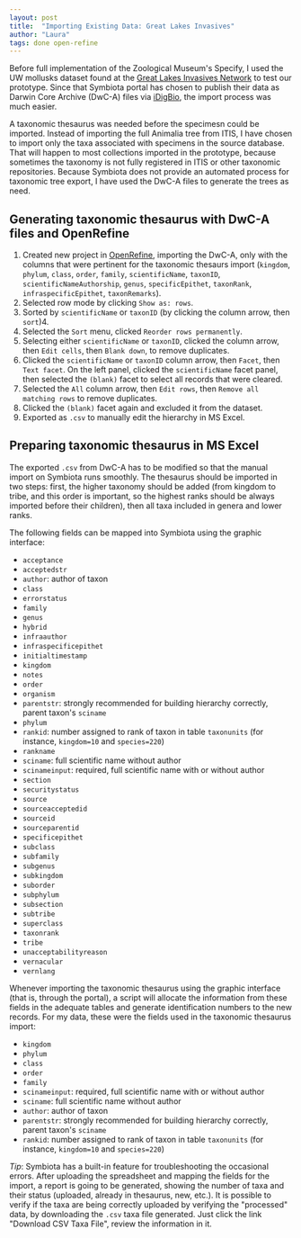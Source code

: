 ```yaml
---
layout: post
title:  "Importing Existing Data: Great Lakes Invasives"
author: "Laura"
tags: done open-refine
---
```


Before full implementation of the Zoological Museum's Specify, I used the UW mollusks dataset found at the [Great Lakes Invasives Network](http://greatlakesinvasives.org) to test our prototype. Since that Symbiota portal has chosen to publish their data as Darwin Core Archive (DwC-A) files via [iDigBio](https://www.idigbio.org/), the import process was much easier.

A taxonomic thesaurus was needed before the specimesn could be imported. Instead of importing the full Animalia tree from ITIS, I have chosen to import only the taxa associated with specimens in the source database. That will happen to most collections imported in the prototype, because sometimes the taxonomy is not fully registered in ITIS or other taxonomic repositories. Because Symbiota does not provide an automated process for taxonomic tree export, I have used the DwC-A files to generate the trees as need.

## Generating taxonomic thesaurus with DwC-A files and OpenRefine

1. Created new project in [OpenRefine](http://openrefine.org/), importing the DwC-A, only with the columns that were pertinent for the taxonomic thesaurs import (`kingdom`, `phylum`, `class`, `order`, `family`, `scientificName`, `taxonID`, `scientificNameAuthorship`, `genus`, `specificEpithet`, `taxonRank`, `infraspecificEpithet`, `taxonRemarks`).
2. Selected row mode by clicking `Show as: rows`.
3. Sorted by `scientificName` or `taxonID` (by clicking the column arrow, then `sort`)4.
4. Selected the `Sort` menu, clicked `Reorder rows permanently`.
5. Selecting either `scientificName` or `taxonID`, clicked the column arrow, then `Edit cells`, then `Blank down`, to remove duplicates.
6. Clicked the `scientificName` or `taxonID` column arrow, then `Facet`, then `Text facet`. On the left panel, clicked the `scientificName` facet panel, then selected the `(blank)` facet to select all records that were cleared.
7. Selected the `All` column arrow, then `Edit rows`, then `Remove all matching rows` to remove duplicates. 
8. Clicked the `(blank)` facet again and excluded it from the dataset.
9. Exported as `.csv` to manually edit the hierarchy in MS Excel.

## Preparing taxonomic thesaurus in MS Excel

The exported `.csv` from DwC-A has to be modified so that the manual import on Symbiota runs smoothly. The thesaurus should be imported in two steps: first, the higher taxonomy should be added (from kingdom to tribe, and this order is important, so the highest ranks should be always imported before their children), then all taxa included in genera and lower ranks.

The following fields can be mapped into Symbiota using the graphic interface:

- `acceptance`
- `acceptedstr`
- `author`: author of taxon
- `class`
- `errorstatus`
- `family`
- `genus`
- `hybrid`
- `infraauthor`
- `infraspecificepithet`
- `initialtimestamp`
- `kingdom`
- `notes`
- `order`
- `organism`
- `parentstr`: strongly recommended for building hierarchy correctly, parent taxon's `sciname`
- `phylum`
- `rankid`: number assigned to rank of taxon in table `taxonunits` (for instance, `kingdom=10` and `species=220`)
- `rankname`
- `sciname`: full scientific name without author
- `scinameinput`: required, full scientific name with or without author
- `section`
- `securitystatus`
- `source`
- `sourceacceptedid`
- `sourceid`
- `sourceparentid`
- `specificepithet`
- `subclass`
- `subfamily`
- `subgenus`
- `subkingdom`
- `suborder`
- `subphylum`
- `subsection`
- `subtribe`
- `superclass`
- `taxonrank`
- `tribe`
- `unacceptabilityreason`
- `vernacular`
- `vernlang`

Whenever importing the taxonomic thesaurus using the graphic interface (that is, through the portal), a script will allocate the information from these fields in the adequate tables and generate identification numbers to the new records.
For my data, these were the fields used in the taxonomic thesaurus import:

- `kingdom`
- `phylum`
- `class`
- `order`
- `family`
- `scinameinput`: required, full scientific name with or without author
- `sciname`: full scientific name without author
- `author`: author of taxon
- `parentstr`: strongly recommended for building hierarchy correctly, parent taxon's `sciname`
- `rankid`: number assigned to rank of taxon in table `taxonunits` (for instance, `kingdom=10` and `species=220`)

*Tip*: Symbiota has a built-in feature for troubleshooting the occasional errors. After uploading the spreadsheet and mapping the fields for the import, a report is going to be generated, showing the number of taxa and their status (uploaded, already in thesaurus, new, etc.). It is possible to verify if the taxa are being correctly uploaded by verifying the "processed" data, by downloading the `.csv` taxa file generated. Just click the link "Download CSV Taxa File", review the information in it.